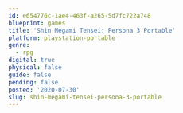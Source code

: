 ```yaml
---
id: e654776c-1ae4-463f-a265-5d7fc722a748
blueprint: games
title: 'Shin Megami Tensei: Persona 3 Portable'
platform: playstation-portable
genre:
  - rpg
digital: true
physical: false
guide: false
pending: false
posted: '2020-07-30'
slug: shin-megami-tensei-persona-3-portable
---
```

